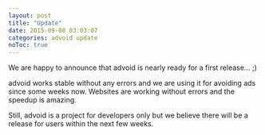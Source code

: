 ```yaml
---
layout: post
title: "Update"
date: 2015-09-08 03:03:07
categories: advoid update
noToc: true
---
```


We are happy to announce that advoid is nearly ready for a first release... ;)

advoid works stable without any errors and we are using it for avoiding ads since some weeks now. Websites are working without errors and the speedup is amazing.

Still, advoid is a project for developers only but we believe there will be a release for users within the next few weeks.
